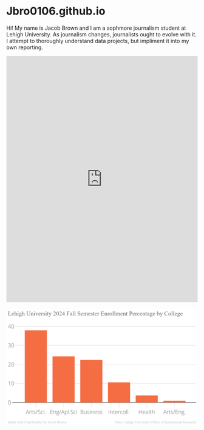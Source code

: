 # Jbro0106.github.io

Hi! My name is Jacob Brown and I am a sophmore journalism student at Lehigh University. 
As journalism changes, journalists ought to evolve with it. I attempt to thoroughly understand data projects, but impliment it into my own reporting.  

<iframe src='https://cdn.knightlab.com/libs/timeline3/latest/embed/index.html?source=1mPhHBx02GWUis89AnIDDehksGcDvpEhIvT9aQCeuGA8&font=Default&lang=en&initial_zoom=2&height=650' width='100%' height='650' webkitallowfullscreen mozallowfullscreen allowfullscreen frameborder='0'></iframe>
                              

![Enrollment](https://github.com/Jbro0106/Jbro0106.github.io/blob/main/Lehigh_University_2024_Fall_Semester_Enrollment_Percentage_by_College_Percentage_of_College_enrollment_chartbuilder%20(2).png?raw=true)







